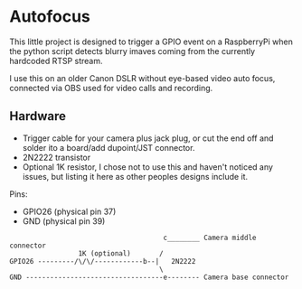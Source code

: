 # Autofocus

This little project is designed to trigger a GPIO event on a RaspberryPi when the python script detects blurry imaves coming from the currently hardcoded RTSP stream.

I use this on an older Canon DSLR without eye-based video auto focus, connected via OBS used for video calls and recording.

## Hardware

 * Trigger cable for your camera plus jack plug, or cut the end off and solder ito a board/add dupoint/JST connector.
 * 2N2222 transistor
 * Optional 1K resistor, I chose not to use this and haven't noticed any issues, but listing it here as other peoples designs include it.

Pins:
 * GPIO26 (physical pin 37)
 * GND (physical pin 39)

```
                                      c________ Camera middle connector
                 1K (optional)       /
GPIO26 ---------/\/\/------------b--|   2N2222
                                     \
GND ----------------------------------e-------- Camera base connector
```
